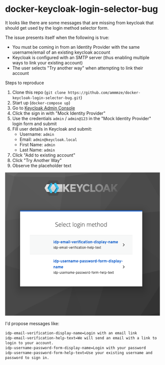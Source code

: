 # docker-keycloak-login-selector-bug

It looks like there are some messages that are missing from keycloak that should get used by the login method selector form.

The issue presents itself when the following is true:

* You must be coming in from an Identity Provider with the same username/email of an existing keycloak account
* Keycloak is configured with an SMTP server (thus enabling multiple ways to link your existing account)
* The user selects "Try another way" when attempting to link their account

Steps to reproduce

1. Clone this repo (`git clone https://github.com/ammmze/docker-keycloak-login-selector-bug.git`)
2. Start up (`docker-compose up`)
3. Go to [Keycloak Admin Console](http://localhost:8680/auth/admin)
4. Click the sign in with "Mock Identity Provider"
5. Use the credentials `admin` / `admin@123` in the "Mock Identity Provider" login form and submit
6. Fill user details in Keycloak and submit:
    * Username: `admin`
    * Email: `admin@keycloak.local`
    * First Name: `admin`
    * Last Name: `admin`
7. Click "Add to existing account"
8. Click "Try Another Way"
9. Observe the placeholder text

![Placeholder text](actual.png)

I'd propose messages like:

```properties
idp-email-verification-display-name=Login with an email link
idp-email-verification-help-text=We will send an email with a link to login to your account.
idp-username-password-form-display-name=Login with your password
idp-username-password-form-help-text=Use your existing username and password to sign in.
```